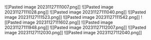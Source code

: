 ![[Pasted image 20231127111007.png]]
![[Pasted image 20231127111028.png]]
![[Pasted image 20231127111040.png]]
![[Pasted image 20231127111523.png]]
![[Pasted image 20231127111542.png]]
![[Pasted image 20231127111602.png]]
![[Pasted image 20231127111948.png]]
![[Pasted image 20231127112007.png]]
![[Pasted image 20231127112030.png]]
![[Pasted image 20231127112040.png]]